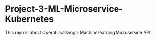 # Project-3-ML-Microservice-Kubernetes
This repo is about Operationalizing a Machine learning Microservice API
